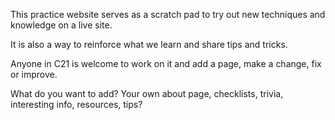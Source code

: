 This practice website serves as a scratch pad to try out new techniques and knowledge on a live site.

It is also a way to reinforce what we learn and share tips and tricks.

Anyone in C21 is welcome to work on it and add a page, make a change, fix or improve.

What do you want to add?  Your own about page, checklists, trivia, interesting info, resources, tips?

